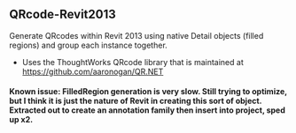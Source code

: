 ﻿QRcode-Revit2013
----------------

Generate QRcodes within Revit 2013 using native Detail objects (filled regions) and group each instance together.

- Uses the ThoughtWorks QRcode library that is maintained at https://github.com/aaronogan/QR.NET

#### Known issue: FilledRegion generation is very slow. Still trying to optimize, but I think it is just the nature of Revit in creating this sort of object. Extracted out to create an annotation family then insert into project, sped up x2.